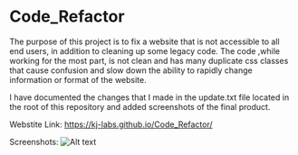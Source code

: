 # Code_Refactor

The purpose of this project is to fix a website that is not accessible to all end users, in addition to cleaning up some legacy code. The code ,while working for the most part, is not clean and has many duplicate css classes that cause confusion and slow down the ability to rapidly change information or format of the website.

I have documented the changes that I made in the update.txt file located in the root of this repository and added screenshots of the final product.

Webstite Link: https://kj-labs.github.io/Code_Refactor/

Screenshots: ![Alt text](https://github.com/KJ-Labs/Code_Refactor/blob/master/ScreenshotsHoriseon.PNG "Screenshots")
